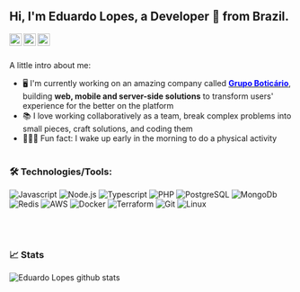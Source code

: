 ## Hi, I'm Eduardo Lopes, a Developer 🚀 from Brazil. 
 
 <a href="https://twitter.com/edulops">
  <img align="left" alt="Eduardo Lopes Twitter" width="22px" src="https://cdn.jsdelivr.net/npm/simple-icons@v3/icons/twitter.svg" />
</a>
<a href="https://www.linkedin.com/in/eduardolops/">
  <img align="left" alt="Eduardo Lopes Linkdein" width="22px" src="https://cdn.jsdelivr.net/npm/simple-icons@v3/icons/linkedin.svg" />
</a>
<a href="https://instagram.com/eduardolops">
  <img align="left" alt="Eduardo Lopes Instagram" width="22px" src="https://cdn.jsdelivr.net/npm/simple-icons@v3/icons/instagram.svg" />
</a>

<br/><br/>

A little intro about me:

- 🖥︎  I'm currently working on an amazing company called **[<span style="color: blue">Grupo Boticário</span>](https://www.gbtech.com.br)**, building **web, mobile and server-side solutions** to transform users' experience for the better on the platform
- 📚  I love working collaboratively as a team, break complex problems into small pieces, craft solutions, and coding them
- 🚴🏽‍♀️ Fun fact:  I wake up early in the morning to do a physical activity
<br></br>


### 🛠 Technologies/Tools:
![Javascript](https://img.shields.io/badge/JavaScript-F7DF1E?style=for-the-badge&logo=javascript&logoColor=black)
![Node.js](https://img.shields.io/badge/Node.js-43853D?style=for-the-badge&logo=node.js&logoColor=white)
![Typescript](https://img.shields.io/badge/TypeScript-007ACC?style=for-the-badge&logo=typescript&logoColor=white)
![PHP](https://img.shields.io/badge/PHP-777BB4?style=for-the-badge&logo=php&logoColor=white)
![PostgreSQL](https://img.shields.io/badge/PostgreSQL-316192?style=for-the-badge&logo=postgresql&logoColor=white)
![MongoDb](https://img.shields.io/badge/MongoDB-4EA94B?style=for-the-badge&logo=mongodb&logoColor=white)
![Redis](https://img.shields.io/badge/Redis-D9281A?style=for-the-badge&logo=redis&logoColor=white)
![AWS](https://img.shields.io/badge/Amazon_AWS-232F3E?style=for-the-badge&logo=amazon-aws&logoColor=white)
![Docker](https://img.shields.io/badge/Docker-2496ED?style=for-the-badge&logo=docker&logoColor=white)
![Terraform](https://img.shields.io/badge/Terraform-7B42BC?style=for-the-badge&logo=terraform&logoColor=white)
![Git](https://img.shields.io/badge/Git-E34F26?style=for-the-badge&logo=git&logoColor=white) 
![Linux](https://img.shields.io/badge/Linux-E34F26?style=for-the-badge&logo=linux&logoColor=black) 

<br></br>

### 📈 Stats 
![Eduardo Lopes github stats](https://github-readme-stats.vercel.app/api?username=edulops&&show_icons=true&count_private=true&theme=radical&line_height=27&v=5)
<br></br>

